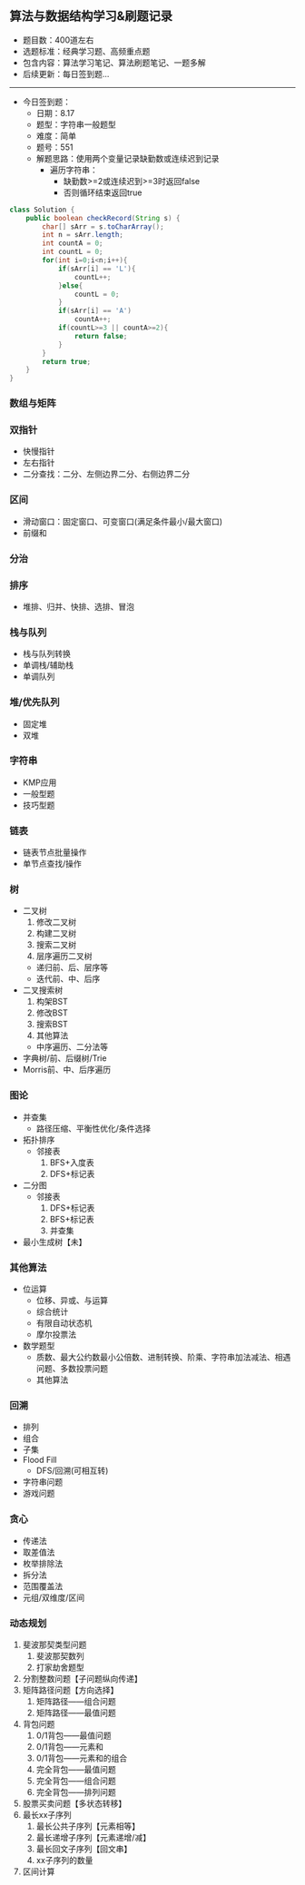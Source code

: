 ## 算法与数据结构学习&刷题记录
- 题目数：400道左右
- 选题标准：经典学习题、高频重点题
- 包含内容：算法学习笔记、算法刷题笔记、一题多解
- 后续更新：每日签到题...
    
---
- 今日签到题：
    - 日期：8.17
    - 题型：字符串一般题型
    - 难度：简单
    - 题号：551
    - 解题思路：使用两个变量记录缺勤数或连续迟到记录
        - 遍历字符串：
            - 缺勤数>=2或连续迟到>=3时返回false
            - 否则循环结束返回true
```java
class Solution {
    public boolean checkRecord(String s) {
        char[] sArr = s.toCharArray();
        int n = sArr.length;
        int countA = 0;
        int countL = 0;
        for(int i=0;i<n;i++){
            if(sArr[i] == 'L'){
                countL++;
            }else{
                countL = 0;
            }
            if(sArr[i] == 'A')
                countA++;
            if(countL>=3 || countA>=2){
                return false;
            }
        }
        return true;
    }
}
```

### 数组与矩阵
### 双指针
- 快慢指针
- 左右指针
- 二分查找：二分、左侧边界二分、右侧边界二分

### 区间
- 滑动窗口：固定窗口、可变窗口(满足条件最小/最大窗口)
- 前缀和

### 分治
### 排序
- 堆排、归并、快排、选排、冒泡

### 栈与队列

- 栈与队列转换
- 单调栈/辅助栈
- 单调队列

### 堆/优先队列

- 固定堆
- 双堆

### 字符串

- KMP应用
- 一般型题
- 技巧型题

### 链表

- 链表节点批量操作
- 单节点查找/操作

### 树

- 二叉树
  1. 修改二叉树
  2. 构建二叉树
  3. 搜索二叉树
  4. 层序遍历二叉树
  - 递归前、后、层序等
  - 迭代前、中、后序
- 二叉搜索树
  1. 构架BST
  2. 修改BST
  3. 搜索BST
  4. 其他算法
    - 中序遍历、二分法等
- 字典树/前、后缀树/Trie
- Morris前、中、后序遍历

### 图论

- 并查集
    - 路径压缩、平衡性优化/条件选择
- 拓扑排序
    - 邻接表
        1. BFS+入度表
        2. DFS+标记表
- 二分图
    - 邻接表
        1. DFS+标记表
        2. BFS+标记表
        3. 并查集
- 最小生成树【未】

### 其他算法

- 位运算
    - 位移、异或、与运算
    - 综合统计
    - 有限自动状态机
    - 摩尔投票法
- 数学题型
    - 质数、最大公约数最小公倍数、进制转换、阶乘、字符串加法减法、相遇问题、多数投票问题
    - 其他算法

### 回溯

- 排列
- 组合
- 子集
- Flood Fill
    - DFS/回溯(可相互转)
- 字符串问题
- 游戏问题

### 贪心

- 传递法
- 取差值法
- 枚举排除法
- 拆分法
- 范围覆盖法
- 元组/双维度/区间

### 动态规划

1. 斐波那契类型问题
    1. 斐波那契数列
    2. 打家劫舍题型
2. 分割整数问题【子问题纵向传递】
3. 矩阵路径问题【方向选择】
    1. 矩阵路径——组合问题
    2. 矩阵路径——最值问题
4. 背包问题
    1. 0/1背包——最值问题
    2. 0/1背包——元素和
    3. 0/1背包——元素和的组合
    4. 完全背包——最值问题
    5. 完全背包——组合问题
    6. 完全背包——排列问题
5. 股票买卖问题【多状态转移】
6. 最长xx子序列
    1. 最长公共子序列【元素相等】
    2. 最长递增子序列【元素递增/减】
    3. 最长回文子序列【回文串】
    4. xx子序列的数量
7. 区间计算
